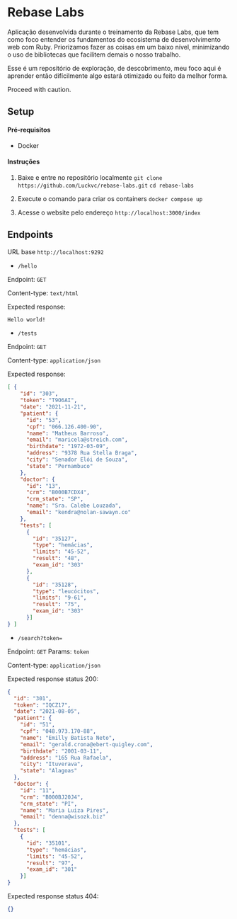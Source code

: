 # Rebase Labs

Aplicação desenvolvida durante o treinamento da Rebase Labs, que tem como foco entender os fundamentos do ecosistema de desenvolvimento web com Ruby. Priorizamos fazer as coisas em um baixo nível, minimizando o uso de bibliotecas que facilitem demais o nosso trabalho.

Esse é um repositório de exploração, de descobrimento, meu foco aqui é aprender então difícilmente algo estará otimizado ou feito da melhor forma. 

Proceed with caution. 

## Setup

#### Pré-requisitos

- Docker

#### Instruções

1. Baixe e entre no repositório localmente
`git clone https://github.com/Luckvc/rebase-labs.git`
`cd rebase-labs`

2. Execute o comando para criar os containers
`docker compose up`

3. Acesse o website pelo endereço `http://localhost:3000/index`


## Endpoints

URL base `http://localhost:9292`

- `/hello`

Endpoint: `GET`

Content-type: `text/html`

Expected response: 
```html
Hello world!
```

- `/tests`

Endpoint: `GET`

Content-type: `application/json`

Expected response: 
```json
[ {
    "id": "303",
    "token": "T9O6AI",
    "date": "2021-11-21",
    "patient": {
      "id": "53",
      "cpf": "066.126.400-90",
      "name": "Matheus Barroso",
      "email": "maricela@streich.com",
      "birthdate": "1972-03-09",
      "address": "9378 Rua Stella Braga",
      "city": "Senador Elói de Souza",
      "state": "Pernambuco"
    },
    "doctor": {
      "id": "13",
      "crm": "B000B7CDX4",
      "crm_state": "SP",
      "name": "Sra. Calebe Louzada",
      "email": "kendra@nolan-sawayn.co"
    },
    "tests": [
      {
        "id": "35127",
        "type": "hemácias",
        "limits": "45-52",
        "result": "48",
        "exam_id": "303"
      },
      {
        "id": "35128",
        "type": "leucócitos",
        "limits": "9-61",
        "result": "75",
        "exam_id": "303"
      }]
} ]
```

- `/search?token=`

Endpoint: `GET`
Params: `token`

Content-type: `application/json`

Expected response status 200: 
```json
{
  "id": "301",
  "token": "IQCZ17",
  "date": "2021-08-05",
  "patient": {
    "id": "51",
    "cpf": "048.973.170-88",
    "name": "Emilly Batista Neto",
    "email": "gerald.crona@ebert-quigley.com",
    "birthdate": "2001-03-11",
    "address": "165 Rua Rafaela",
    "city": "Ituverava",
    "state": "Alagoas"
  },
  "doctor": {
    "id": "11",
    "crm": "B000BJ20J4",
    "crm_state": "PI",
    "name": "Maria Luiza Pires",
    "email": "denna@wisozk.biz"
  },
  "tests": [
    {
      "id": "35101",
      "type": "hemácias",
      "limits": "45-52",
      "result": "97",
      "exam_id": "301"
    }]
}
```

Expected response status 404: 
```json
{}
```